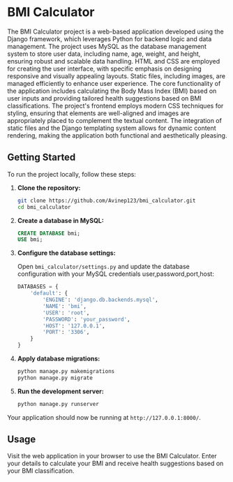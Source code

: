 # BMI Calculator

The BMI Calculator project is a web-based application developed using the Django framework, which leverages Python for backend logic and data management. The project uses MySQL as the database management system to store user data, including name, age, weight, and height, ensuring robust and scalable data handling. HTML and CSS are employed for creating the user interface, with specific emphasis on designing responsive and visually appealing layouts. Static files, including images, are managed efficiently to enhance user experience. The core functionality of the application includes calculating the Body Mass Index (BMI) based on user inputs and providing tailored health suggestions based on BMI classifications. The project's frontend employs modern CSS techniques for styling, ensuring that elements are well-aligned and images are appropriately placed to complement the textual content. The integration of static files and the Django templating system allows for dynamic content rendering, making the application both functional and aesthetically pleasing.

## Getting Started

To run the project locally, follow these steps:

1. **Clone the repository:**

    ```bash
    git clone https://github.com/Avinep123/bmi_calculator.git
    cd bmi_calculator
    ```

2. **Create a database in MySQL:**

    ```sql
    CREATE DATABASE bmi;
    USE bmi;
    ```

3. **Configure the database settings:**

    Open `bmi_calculator/settings.py` and update the database configuration with your MySQL credentials user,password,port,host:

    ```python
    DATABASES = {
        'default': {
            'ENGINE': 'django.db.backends.mysql',
            'NAME': 'bmi',
            'USER': 'root',
            'PASSWORD': 'your_password',
            'HOST': '127.0.0.1',
            'PORT': '3306',
        }
    }
    ```

4. **Apply database migrations:**

    ```bash
    python manage.py makemigrations
    python manage.py migrate
    ```

5. **Run the development server:**

    ```bash
    python manage.py runserver
    ```

Your application should now be running at `http://127.0.0.1:8000/`.

## Usage

Visit the web application in your browser to use the BMI Calculator. Enter your details to calculate your BMI and receive health suggestions based on your BMI classification.



